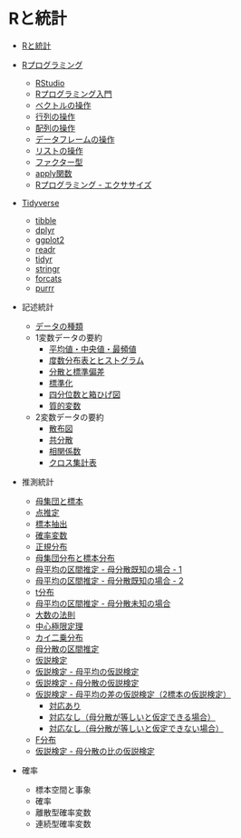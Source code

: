 # Rと統計

* [Rと統計](01.md)

* [Rプログラミング](02.md)
    - [RStudio](03.md)
    - [Rプログラミング入門](04.md)
    - [ベクトルの操作](05.md)
    - [行列の操作](06.md)
    - [配列の操作](10.md)
    - [データフレームの操作](07.md)
    - [リストの操作](08.md)
    - [ファクター型](09.md)
    - [apply関数](11.md)
    - [Rプログラミング - エクササイズ](ex/)
* [Tidyverse](201.md)
    * [tibble](202.md)
    * [dplyr](203.md)
    * [ggplot2](204.md)
    * [readr](205.md)
    * [tidyr](206.md)
    * [stringr](207.md)
    * [forcats](208.md)
    * [purrr](209.md)

* 記述統計
    - [データの種類](101.md)
    - 1変数データの要約
        - [平均値・中央値・最頻値](102.md)
        - [度数分布表とヒストグラム](103.md)
        - [分散と標準偏差](104.md)
        - [標準化](105.md)
        - [四分位数と箱ひげ図](106.md)
        - [質的変数](107.md)
    - 2変数データの要約
        - [散布図](108.md)
        - [共分散](109.md)
        - [相関係数](110.md)
        - [クロス集計表](111.md)
* 推測統計
    - [母集団と標本](112.md)
    - [点推定](113.md)
    - [標本抽出](114.md)
    - [確率変数](115.md)
    - [正規分布](116.md)
    - [母集団分布と標本分布](117.md)
    - [母平均の区間推定 - 母分散既知の場合 - 1](118.md)
    - [母平均の区間推定 - 母分散既知の場合 - 2](119.md)
    - [t分布](120.md)
    - [母平均の区間推定 - 母分散未知の場合](121.md)
    - [大数の法則](122.md)
    - [中心極限定理](123.md)
    - [カイ二乗分布](124.md)
    - [母分散の区間推定](125.md)
    - [仮説検定](126.md)
    - [仮説検定 - 母平均の仮説検定](127.md)
    - [仮説検定 - 母分散の仮説検定](128.md)
    - [仮説検定 - 母平均の差の仮説検定（2標本の仮説検定）](129.md)
        + [対応あり](130.md)
        + [対応なし（母分散が等しいと仮定できる場合）](131.md)
        + [対応なし（母分散が等しいと仮定できない場合）](132.md)
    - [F分布](133.md)
    - [仮説検定 - 母分散の比の仮説検定](134.md)

* 確率
    - 標本空間と事象
    - 確率
    - 離散型確率変数
    - 連続型確率変数
